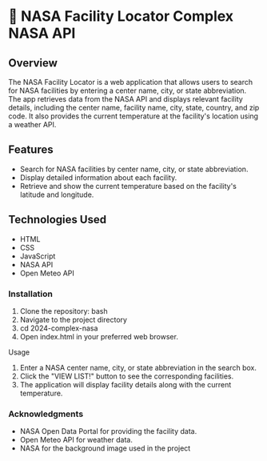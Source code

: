 # 🚀 NASA Facility Locator Complex NASA API


## Overview
The NASA Facility Locator is a web application that allows users to search for NASA facilities by entering a center name, city, or state abbreviation. The app retrieves data from the NASA API and displays relevant facility details, including the center name, facility name, city, state, country, and zip code. It also provides the current temperature at the facility's location using a weather API.

## Features
- Search for NASA facilities by center name, city, or state abbreviation.
- Display detailed information about each facility.
- Retrieve and show the current temperature based on the facility's latitude and longitude.

## Technologies Used
- HTML
- CSS
- JavaScript
- NASA API
- Open Meteo API

### Installation
1. Clone the repository:
   bash
2. Navigate to the project directory
3. cd 2024-complex-nasa
4. Open index.html in your preferred web browser.

Usage
1. Enter a NASA center name, city, or state abbreviation in the search box.
2. Click the "VIEW LIST!" button to see the corresponding facilities.
3. The application will display facility details along with the current temperature.

### Acknowledgments
* NASA Open Data Portal for providing the facility data.
* Open Meteo API for weather data.
* NASA for the background image used in the project
